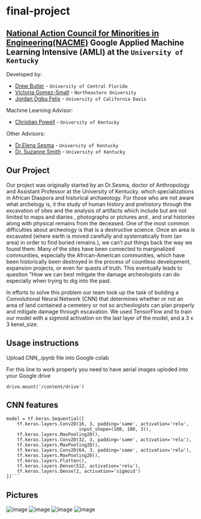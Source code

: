 <!--
Name of your teams' final project
-->
# final-project
## [National Action Council for Minorities in Engineering(NACME)](https://www.nacme.org) Google Applied Machine Learning Intensive (AMLI) at the `University of Kentucky`

<!--
List all of the members who developed the project and
link to each members respective GitHub profile
-->
Developed by: 
- [Drew Butler](https://github.com/drewbutler) - `University of Central Florida`
- [Victoria Gomez-Small](https://github.com/Via104) - `Northeastern University` 
- [Jordan Ogbu Felix](https://github.com/JordanOgbuFelix) - `University of California Davis`

Machine Learning Advisor:
- [Christian Powell](http://github.com/cdpowell) - `University of Kentucky`

Other Advisors:
- [Dr.Elena Sesma](https://anthropology.as.uky.edu/users/ese230) - `University of Kentucky`
- [Dr. Suzanne Smith](https://www.engr.uky.edu/directory/smith-suzanne) - `University of Kentucky`

## Our Project

Our project was originally started by an Dr.Sesma, doctor of Anthropology  and  Assistant Professor at the University of Kentucky. which specializations in African Diaspora and historical archaeology. For those who are not aware what archelogy is, it the study of human history and prehistory through the excavation of sites and the analysis of artifacts which include but are not limited to  maps and diaries , photographs or pictures and , and oral histories along  with physical remains from the deceased. One of the most common difficulties about archeology is that is  a destructive science. Once an  area is excavated  (where earth is moved  carefully and systematically from (an area) in order to find buried remains.), we can’t put things back the way we found them. Many of the  sites have been connected to marginalized communities, especially the African-American communities, which have been historically been destroyed in the process of countless development, expansion projects, or even for quests of truth. This eventually leads to question  "How  we can best mitigate the damage archeologists can do especially when trying to dig into the past.

In efforts to solve this problem our team took up the task of  building  a Convolutional Neural Network (CNN) that determines whether or not an area of land contained a cemetery or not so archeologists can plan properly and mitigate damage through escavation. We used TensorFlow and to train our model with a sigmoid activation on the last layer of the model, and a 3 x 3 kenel_size. 


## Usage instructions
Upload CNN_.ipynb file into Google colab

For this line to work properly you need to have aerial images uploded into your Google drive 
```
drive.mount('/content/drive')
```


## CNN features

```
model = tf.keras.Sequential([
    tf.keras.layers.Conv2D(16, 3, padding='same', activation='relu',
                           input_shape=(100, 100, 3)),
    tf.keras.layers.MaxPooling2D(),
    tf.keras.layers.Conv2D(32, 3, padding='same', activation='relu'),
    tf.keras.layers.MaxPooling2D(),
    tf.keras.layers.Conv2D(64, 3, padding='same', activation='relu'),
    tf.keras.layers.MaxPooling2D(),
    tf.keras.layers.Flatten(),
    tf.keras.layers.Dense(512, activation='relu'),
    tf.keras.layers.Dense(2, activation='sigmoid')
])```
```
## Pictures 
![image](https://user-images.githubusercontent.com/85504234/128245403-c96a3a25-3e8e-44c3-bd93-d5cb93bfc191.png)             ![image](https://user-images.githubusercontent.com/85504234/128245615-cd516118-32a6-4cbd-a03d-1e51faa1a029.png)      ![image](https://user-images.githubusercontent.com/85504234/128246305-da7b3e9b-d655-4ba4-b52d-677110a02ad1.png)    ![image](https://user-images.githubusercontent.com/85504234/128261489-badd28f0-dca3-46c6-a73b-a86bd1027fa5.png)




